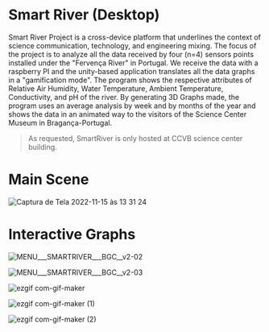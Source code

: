 # Smart River (Desktop)

Smart River Project is a cross-device platform that underlines the context of science communication, technology, and engineering mixing. The focus of the project is to analyze all the data received by four (n=4) sensors points installed under the "Fervença River" in Portugal. We receive the data with a raspberry PI and the unity-based application translates all the data graphs in a "gamification mode". The program shows the respective attributes of Relative Air Humidity, Water Temperature, Ambient Temperature, Conductivity, and pH of the river. By generating 3D Graphs made, the program uses an average analysis by week and by months of the year and shows the data in an animated way to the visitors of the Science Center Museum in Bragança-Portugal.

> As requested, SmartRiver is only hosted at CCVB science center building.

# Main Scene
![Captura de Tela 2022-11-15 às 13 31 24](https://user-images.githubusercontent.com/21102697/201932009-6c28be2a-67c5-423d-89f5-c129d16c0648.png)

# Interactive Graphs
![MENU___SMARTRIVER___BGC__v2-02](https://user-images.githubusercontent.com/21102697/93584472-41f55400-f99d-11ea-812d-3f0ed58ebaad.jpg)

![MENU___SMARTRIVER___BGC__v2-03](https://user-images.githubusercontent.com/21102697/93584476-43268100-f99d-11ea-8bcc-466b6b93b1b0.jpg)

![ezgif com-gif-maker](https://user-images.githubusercontent.com/21102697/201931797-f74a38c7-afe3-4093-af5b-e00da7382e20.gif)

![ezgif com-gif-maker (1)](https://user-images.githubusercontent.com/21102697/201931835-9e692409-7586-4c72-baac-a82b56c8e805.gif)

![ezgif com-gif-maker (2)](https://user-images.githubusercontent.com/21102697/201933215-d0e1eaa0-81f4-4f28-8dfe-16d6a50a5256.gif)
